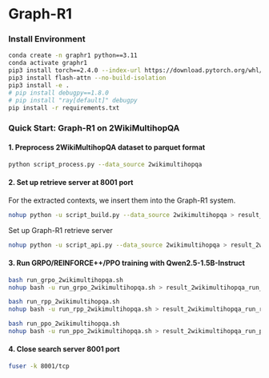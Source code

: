 # Graph-R1

### Install Environment
```bash
conda create -n graphr1 python==3.11
conda activate graphr1
pip3 install torch==2.4.0 --index-url https://download.pytorch.org/whl/cu124
pip3 install flash-attn --no-build-isolation
pip3 install -e .
# pip install debugpy==1.8.0
# pip install "ray[default]" debugpy
pip install -r requirements.txt
```

### Quick Start: Graph-R1 on 2WikiMultihopQA
#### 1. Preprocess 2WikiMultihopQA dataset to parquet format
```bash
python script_process.py --data_source 2wikimultihopqa
```

#### 2. Set up retrieve server at 8001 port
For the extracted contexts, we insert them into the Graph-R1 system.
```bash
nohup python -u script_build.py --data_source 2wikimultihopqa > result_2wikimultihopqa_build.log 2>&1 &
```
Set up Graph-R1 retrieve server
```bash
nohup python -u script_api.py --data_source 2wikimultihopqa > result_2wikimultihopqa_api.log 2>&1 &
```

#### 3. Run GRPO/REINFORCE++/PPO training with Qwen2.5-1.5B-Instruct
```bash
bash run_grpo_2wikimultihopqa.sh
nohup bash -u run_grpo_2wikimultihopqa.sh > result_2wikimultihopqa_run_grpo.log 2>&1 &

bash run_rpp_2wikimultihopqa.sh
nohup bash -u run_rpp_2wikimultihopqa.sh > result_2wikimultihopqa_run_rpp.log 2>&1 &

bash run_ppo_2wikimultihopqa.sh
nohup bash -u run_ppo_2wikimultihopqa.sh > result_2wikimultihopqa_run_ppo.log 2>&1 &
```

#### 4. Close search server 8001 port
```bash
fuser -k 8001/tcp
```